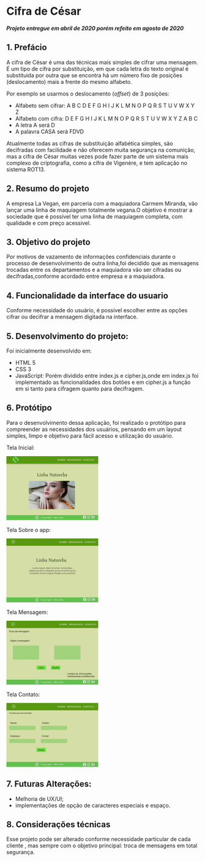 # Cifra de César
 
 ***Projeto entregue em abril de 2020 porém refeito em agosto de 2020***

## 1. Prefácio

  A cifra de César é uma das técnicas mais simples de cifrar uma mensagem. É um
  tipo de cifra por substituição, em que cada letra do texto original é
  substituida por outra que se encontra há um número fixo de posições
  (deslocamento) mais a frente do mesmo alfabeto.

  Por exemplo se usarmos o deslocamento (_offset_) de 3 posições:

  * Alfabeto sem cifrar: A B C D E F G H I J K L M N O P Q R S T U V W X Y Z
  * Alfabeto com cifra:  D E F G H I J K L M N O P Q R S T U V W X Y Z A B C
  * A letra A será D
  * A palavra CASA será FDVD

  Atualmente todas as cifras de substituição alfabética simples, são decifradas
  com facilidade e não oferecem muita segurança na comunição, mas a cifra de César
  muitas vezes pode fazer parte de um sistema mais complexo de criptografia, como
  a cifra de Vigenère, e tem aplicação no sistema ROT13.

## 2. Resumo do projeto

  A empresa La Vegan, em parceria com a maquiadora Carmem Miranda, vão lançar uma linha de maquiagem totalmente vegana.O objetivo é mostrar a sociedade que é possível ter uma linha de maquiagem completa, com qualidade e com preço acessivel.

## 3. Objetivo do projeto

  Por motivos de  vazamento de informações confidenciais durante o processo de desenvolvimento de outra linha,foi decidido que as mensagens  trocadas entre os departamentos e a maquiadora vão ser cifradas ou decifradas,conforme  acordado entre empresa e a maquiadora.

## 4.  Funcionalidade da interface do usuario 

  Conforme necessidade do usuário, é possivel escolher entre as opções cifrar ou decifrar a mensagem digitada na interface. 


## 5. Desenvolvimento do projeto: 

  Foi inicialmente desenvolvido em: 

  - HTML 5 
  - CSS 3
  - JavaScript: Porém dividido entre index.js e cipher.js,onde em index.js foi implementado as funcionalidades dos botões e em cipher.js a função em si tanto para cifragem quanto para decifragem.

## 6. Protótipo 

  Para o desenvolvimento dessa aplicação, foi realizado o protótipo para compreender as necessidades dos usuários, pensando em um layout simples, limpo e objetivo para fácil acesso e utilização do usuário.
  
  Tela Inicial: 

  ![Tela de login](https://github.com/Marcellita/SAP004-cipher/blob/master/src/Utils/inicial.png)

  Tela Sobre o app:

  ![Tela de pedidos](https://github.com/Marcellita/SAP004-cipher/blob/master/src/Utils/sobre.png)

  Tela Mensagem: 

  ![Tela da cozinha](https://github.com/Marcellita/SAP004-cipher/blob/master/src/Utils/mensagem.png)

  Tela Contato:

  ![Paleta de cores](https://github.com/Marcellita/SAP004-cipher/blob/master/src/Utils/contato.png)

## 7. Futuras Alterações: 

  - Melhoria de UX/UI;
  - implementações de opção de caracteres especiais e espaço.

## 8. Considerações técnicas

  Esse projeto pode ser alterado conforme necessidade particular de cada cliente , mas sempre com o objetivo principal: troca de mensagens em total segurança. 
